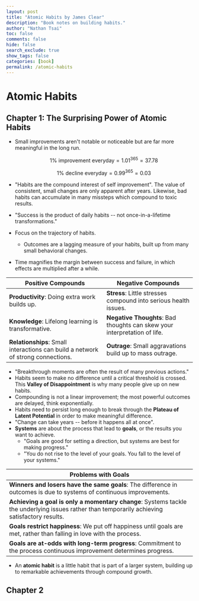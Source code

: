 ```yaml
---
layout: post
title: "Atomic Habits by James Clear"
description: "Book notes on building habits."
author: "Nathan Tsai"
toc: false
comments: false
hide: false
search_exclude: true
show_tags: false
categories: [book]
permalink: /atomic-habits
---
```


# Atomic Habits

## Chapter 1: The Surprising Power of Atomic Habits

* Small improvements aren't notable or noticeable but are far more meaningful in the long run.

    $$\text{1% improvement everyday} = 1.01^{365} = 37.78$$

    $$\text{1% decline everyday} = 0.99^{365} = 0.03$$

* "Habits are the compound interest of self improvement". The value of consistent, small changes are only apparent after years. Likewise, bad habits can accumulate in many missteps which compound to toxic results.
* "Success is the product of daily habits -- not once-in-a-lifetime transformations."
* Focus on the trajectory of habits. 
    * Outcomes are a lagging measure of your habits, built up from many small behavioral changes.
* Time magnifies the margin between success and failure, in which effects are multiplied after a while.


| Positive Compounds | Negative Compounds |
| -- | -- |
| **Productivity**: Doing extra work builds up. | **Stress**: Little stresses compound into serious health issues. |
| **Knowledge**: Lifelong learning is transformative. | **Negative Thoughts**: Bad thoughts can skew your interpretation of life. |
| **Relationships**: Small interactions can build a network of strong connections. | **Outrage**: Small aggravations build up to mass outrage. |


* "Breakthrough moments are often the result of many previous actions."
* Habits seem to make no difference until a critical threshold is crossed. This **Valley of Disappointment** is why many people give up on new habits.
* Compounding is not a linear improvement; the most powerful outcomes are delayed, think exponentially.
* Habits need to persist long enough to break through the **Plateau of Latent Potential** in order to make meaningful difference.
* "Change can take years -- before it happens all at once".
* **Systems** are about the process that lead to **goals**, or the results you want to achieve.
    * "Goals are good for setting a direction, but systems are best for making progress."
    * "You do not rise to the level of your goals. You fall to the level of your systems."


| Problems with Goals |
| ------------------- |
| **Winners and losers have the same goals**: The difference in outcomes is due to systems of continuous improvements. |
| **Achieving a goal is only a momentary change**: Systems tackle the underlying issues rather than temporarily achieving satisfactory results. |
| **Goals restrict happiness**: We put off happiness until goals are met, rather than falling in love with the process. |
| **Goals are at-odds with long-term progress**: Commitment to the process continuous improvement determines progress. |

* An **atomic habit** is a little habit that is part of a larger system, building up to remarkable achievements through compound growth.


## Chapter 2
